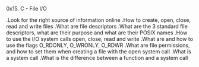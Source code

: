 0x15. C - File I/O


.Look for the right source of information online
.How to create, open, close, read and write files
.What are file descriptors
.What are the 3 standard file descriptors, what are their purpose and what are their POSIX names
.How to use the I/O system calls open, close, read and write
.What are and how to use the flags O_RDONLY, O_WRONLY, O_RDWR
.What are file permissions, and how to set them when creating a file with the open system call
.What is a system call
.What is the difference between a function and a system call
